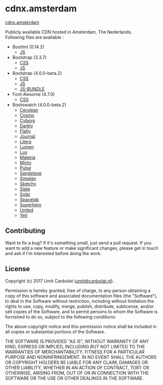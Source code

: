 # cdnx.amsterdam

[cdnx.amsterdam](https://cdnx.amsterdam)

Publicly available CDN hosted in Amsterdam, The Nederlands.<br/>
Following files are avaliable :<br/>
* Bootlint (0.14.2) 
  - [JS](https://cdnx.amsterdam/bootlint/0.14.2/bootlint.min.js)
* Bootstrap (3.3.7)
  - [CSS](https://cdnx.amsterdam/bootstrap/3.3.7/css/bootstrap.min.css)
  - [JS](https://cdnx.amsterdam/bootstrap/3.3.7/js/bootstrap.min.js)
* Bootstrap (4.0.0-beta.2)
  - [CSS](https://cdnx.amsterdam/bootstrap/4.0.0-beta.2/css/bootstrap.min.css)
  - [JS](https://cdnx.amsterdam/bootstrap/4.0.0-beta.2/js/bootstrap.min.js)
  - [JS-BUNDLE](https://cdnx.amsterdam/bootstrap/4.0.0-beta.2/js/bootstrap.bundle.min.js)
* Font-Awsome (4.7.0)
  - [CSS](https://cdnx.amsterdam/font-awesome/4.7.0/css/font-awesome.min.css)
* Bootswatch (4.0.0-beta.2) 
  - [Cerulean](https://cdnx.amsterdam/bootswatch/4.0.0-beta.2/cerulean/bootstrap.min.css)
  - [Cosmo](https://cdnx.amsterdam/bootswatch/4.0.0-beta.2/cosmo/bootstrap.min.css)
  - [Cyborg](https://cdnx.amsterdam/bootswatch/4.0.0-beta.2/cyborg/bootstrap.min.css)
  - [Darkly](https://cdnx.amsterdam/bootswatch/4.0.0-beta.2/darkly/bootstrap.min.css)
  - [Flatly](https://cdnx.amsterdam/bootswatch/4.0.0-beta.2/flatly/bootstrap.min.css)
  - [Journal](https://cdnx.amsterdam/bootswatch/4.0.0-beta.2/journal/bootstrap.min.css)
  - [Litera](https://cdnx.amsterdam/bootswatch/4.0.0-beta.2/litera/bootstrap.min.css)
  - [Lumen](https://cdnx.amsterdam/bootswatch/4.0.0-beta.2/lumen/bootstrap.min.css)
  - [Lux](https://cdnx.amsterdam/bootswatch/4.0.0-beta.2/lux/bootstrap.min.css)
  - [Materia](https://cdnx.amsterdam/bootswatch/4.0.0-beta.2/materia/bootstrap.min.css)
  - [Minty](https://cdnx.amsterdam/bootswatch/4.0.0-beta.2/minty/bootstrap.min.css)
  - [Pulse](https://cdnx.amsterdam/bootswatch/4.0.0-beta.2/pulse/bootstrap.min.css)
  - [Sandstone](https://cdnx.amsterdam/bootswatch/4.0.0-beta.2/sandstone/bootstrap.min.css)
  - [Simplex](https://cdnx.amsterdam/bootswatch/4.0.0-beta.2/simplex/bootstrap.min.css)
  - [Sketchy](https://cdnx.amsterdam/bootswatch/4.0.0-beta.2/sketchy/bootstrap.min.css)
  - [Slate](https://cdnx.amsterdam/bootswatch/4.0.0-beta.2/slate/bootstrap.min.css)
  - [Solar](https://cdnx.amsterdam/bootswatch/4.0.0-beta.2/solar/bootstrap.min.css)
  - [Spacelab](https://cdnx.amsterdam/bootswatch/4.0.0-beta.2/spacelab/bootstrap.min.css)
  - [Superhero](https://cdnx.amsterdam/bootswatch/4.0.0-beta.2/superhero/bootstrap.min.css)
  - [United](https://cdnx.amsterdam/bootswatch/4.0.0-beta.2/united/bootstrap.min.css)
  - [Yeti](https://cdnx.amsterdam/bootswatch/4.0.0-beta.2/yeti/bootstrap.min.css)
  

## Contributing

Want to fix a bug? If it's something small, just send a pull request. If you
want to add a new feature or make significant changes, please get in touch and
ask if I'm interested before doing the work.

## License

Copyright (c) 2017 Umit Canbolat (umit@canbolat.nl).

Permission is hereby granted, free of charge, to any person obtaining a copy of
this software and associated documentation files (the "Software"), to deal in
the Software without restriction, including without limitation the rights to
use, copy, modify, merge, publish, distribute, sublicense, and/or sell copies of
the Software, and to permit persons to whom the Software is furnished to do so,
subject to the following conditions:

The above copyright notice and this permission notice shall be included in all
copies or substantial portions of the Software.

THE SOFTWARE IS PROVIDED "AS IS", WITHOUT WARRANTY OF ANY KIND, EXPRESS OR
IMPLIED, INCLUDING BUT NOT LIMITED TO THE WARRANTIES OF MERCHANTABILITY, FITNESS
FOR A PARTICULAR PURPOSE AND NONINFRINGEMENT. IN NO EVENT SHALL THE AUTHORS OR
COPYRIGHT HOLDERS BE LIABLE FOR ANY CLAIM, DAMAGES OR OTHER LIABILITY, WHETHER
IN AN ACTION OF CONTRACT, TORT OR OTHERWISE, ARISING FROM, OUT OF OR IN
CONNECTION WITH THE SOFTWARE OR THE USE OR OTHER DEALINGS IN THE SOFTWARE.
